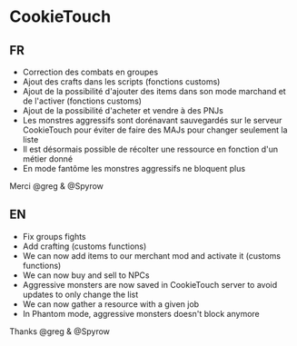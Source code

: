 # CookieTouch

## FR

- Correction des combats en groupes
- Ajout des crafts dans les scripts (fonctions customs)
- Ajout de la possibilité d'ajouter des items dans son mode marchand et de l'activer (fonctions customs)
- Ajout de la possibilité d'acheter et vendre à des PNJs
- Les monstres aggressifs sont dorénavant sauvegardés sur le serveur CookieTouch pour éviter de faire des MAJs pour changer seulement la liste
- Il est désormais possible de récolter une ressource en fonction d'un métier donné
- En mode fantôme les monstres aggressifs ne bloquent plus

Merci @greg & @Spyrow

## EN

- Fix groups fights
- Add crafting (customs functions)
- We can now add items to our merchant mod and activate it (customs functions)
- We can now buy and sell to NPCs
- Aggressive monsters are now saved in CookieTouch server to avoid updates to only change the list
- We can now gather a resource with a given job
- In Phantom mode, aggressive monsters doesn't block anymore

Thanks @greg & @Spyrow
